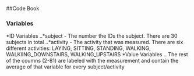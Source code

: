 ##Code Book

### Variables

*ID Variables
..*subject - The number the IDs the subject. There are 30 subjects in total
..*activity - The activity that was measured. There are six different activities: LAYING, SITTING, STANDING, WALKING, WALKIING_DOWNSTAIRS, WALKING_UPSTAIRS
*Value Variables
.. The rest of the coumns (2-81) are labeled with the measurement and contain the average of that variable for every subject/activity